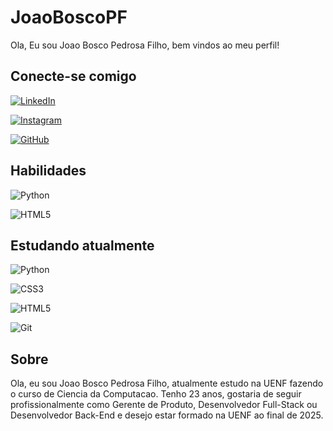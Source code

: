 
# JoaoBoscoPF

Ola, Eu sou Joao Bosco Pedrosa Filho, bem vindos ao meu perfil!

## Conecte-se comigo

[![LinkedIn](https://img.shields.io/badge/LinkedIn-0077B5?style=for-the-badge&logo=linkedin&logoColor=white)](https://www.linkedin.com/in/joao-bosco-207071290/)

[![Instagram](https://img.shields.io/badge/-Instagram-%23E4405F?style=for-the-badge&logo=instagram&logoColor=white)](https://www.instagram.com/joao_bosco.p/)

[![GitHub](https://img.shields.io/badge/GitHub-100000?style=for-the-badge&logo=github&logoColor=white)](https://github.com/JoaoBoscoPF)

## Habilidades

![Python](https://img.shields.io/badge/python-3670A0?style=for-the-badge&logo=python&logoColor=ffdd54)

![HTML5](https://img.shields.io/badge/HTML5-E34F26?style=for-the-badge&logo=html5&logoColor=white)

## Estudando atualmente

![Python](https://img.shields.io/badge/python-3670A0?style=for-the-badge&logo=python&logoColor=ffdd54) 

![CSS3](https://img.shields.io/badge/CSS3-1572B6?style=for-the-badge&logo=css3&logoColor=white)

![HTML5](https://img.shields.io/badge/HTML5-E34F26?style=for-the-badge&logo=html5&logoColor=white)

![Git](https://img.shields.io/badge/GIT-E44C30?style=for-the-badge&logo=git&logoColor=white)

## Sobre

Ola, eu sou Joao Bosco Pedrosa Filho, atualmente estudo na UENF fazendo o curso de Ciencia da Computacao. Tenho 23 anos, gostaria de seguir profissionalmente como Gerente de Produto, Desenvolvedor Full-Stack ou Desenvolvedor Back-End e desejo estar formado na UENF ao final de 2025.